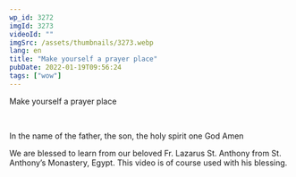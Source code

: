 ```yaml
---
wp_id: 3272
imgId: 3273
videoId: ""
imgSrc: /assets/thumbnails/3273.webp
lang: en
title: "Make yourself a prayer place"
pubDate: 2022-01-19T09:56:24
tags: ["wow"]
---
```


<!-- page: 6 -->

<p>Make yourself a prayer place</p>
<p>&nbsp;</p>
<p>In the name of the father, the son, the holy spirit one God Amen</p>
<p>We are blessed to learn from our beloved Fr. Lazarus St. Anthony from St. Anthony&#8217;s Monastery, Egypt. This video is of course used with his blessing.</p>
